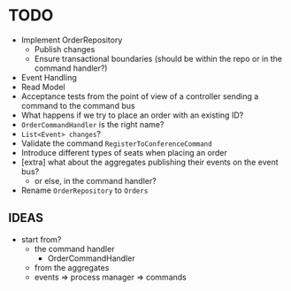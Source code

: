 # TODO

* Implement OrderRepository
  * Publish changes
  * Ensure transactional boundaries (should be within the repo or in the command handler?)
* Event Handling
* Read Model
* Acceptance tests from the point of view of a controller sending a command to the command bus
* What happens if we try to place an order with an existing ID?
* `OrderCommandHandler` is the right name?
* `List<Event> changes`?
* Validate the command `RegisterToConferenceCommand`
* Introduce different types of seats when placing an order
* [extra] what about the aggregates publishing their events on the event bus?
  * or else, in the command handler?
* Rename `OrderRepository` to `Orders`

## IDEAS

* start from?
  * the command handler
    * OrderCommandHandler
  * from the aggregates
  * events => process manager => commands
